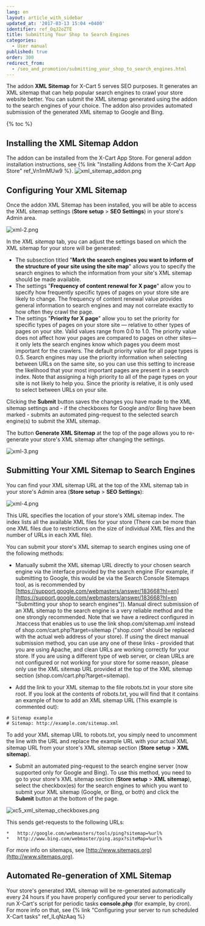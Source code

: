```yaml
---
lang: en
layout: article_with_sidebar
updated_at: '2017-03-13 15:04 +0400'
identifier: ref_OqJ2oZTE
title: Submitting Your Shop to Search Engines
categories:
  - User manual
published: true
order: 300
redirect_from:
  - /seo_and_promotion/submitting_your_shop_to_search_engines.html
---
```

The addon **XML Sitemap** for X-Cart 5 serves SEO purposes. It generates an XML sitemap that can help popular search engines to crawl your store website better. You can submit the XML sitemap generated using the addon to the search engines of your choice. The addon also provides automated submission of the generated XML sitemap to Google and Bing.

{% toc %}

## Installing the XML Sitemap Addon

The addon can be installed from the X-Cart App Store. For general addon installation instructions, see {% link "Installing Addons from the X-Cart App Store" ref_Vn1mMUw9 %}.
![xml_sitemap_addon.png]({{site.baseurl}}/attachments/ref_OqJ2oZTE/xml_sitemap_addon.png)


## Configuring Your XML Sitemap

Once the addon XML Sitemap has been installed, you will be able to access the XML sitemap settings (**Store setup** > **SEO Settings**) in your store's Admin area.

![xml-2.png]({{site.baseurl}}/attachments/ref_OqJ2oZTE/xml-2.png)


In the _XML sitemap_ tab, you can adjust the settings based on which the XML sitemap for your store will be generated:

*   The subsection titled "**Mark the search engines you want to inform of the structure of your site using the site map**" allows you to specify the search engines to which the information from your site's XML sitemap should be made available.
*   The settings "**Frequency of content renewal for X page**" allow you to specify how frequently specific types of pages on your store site are likely to change. The frequency of content renewal value provides general information to search engines and may not correlate exactly to how often they crawl the page. 
*   The settings "**Priority for X page**" allow you to set the priority for specific types of pages on your store site — relative to other types of pages on your site. Valid values range from 0.0 to 1.0\. The priority value does not affect how your pages are compared to pages on other sites—it only lets the search engines know which pages you deem most important for the crawlers. The default priority value for all page types is 0.5. Search engines may use the priority information when selecting between URLs on the same site, so you can use this setting to increase the likelihood that your most important pages are present in a search index. Note that assigning a high priority to all of the page types on your site is not likely to help you. Since the priority is relative, it is only used to select between URLs on your site.

Clicking the **Submit** button saves the changes you have made to the XML sitemap settings and - if the checkboxes for Google and/or Bing have been marked - submits an automated ping-request to the selected search engine(s) to submit the XML sitemap. 

The button **Generate XML Sitemap** at the top of the page allows you to re-generate your store's XML sitemap after changing the settings.

![xml-3.png]({{site.baseurl}}/attachments/ref_OqJ2oZTE/xml-3.png)


## Submitting Your XML Sitemap to Search Engines

You can find your XML sitemap URL at the top of the XML sitemap tab in your store's Admin area (**Store setup** > **SEO Settings**):

![xml-4.png]({{site.baseurl}}/attachments/ref_OqJ2oZTE/xml-4.png)


This URL specifies the location of your store's XML sitemap index. The index lists all the available XML files for your store (There can be more than one XML files due to restrictions on the size of individual XML files and the number of URLs in each XML file). 

You can submit your store's XML sitemap to search engines using one of the following methods:

*   Manually submit the XML sitemap URL directly to your chosen search engine via the interface provided by the search engine (For example, if submitting to Google, this would be via the Search Console Sitemaps tool, as is recommended by [https://support.google.com/webmasters/answer/183668?hl=en](https://support.google.com/webmasters/answer/183668?hl=en "Submitting your shop to search engines")). Manual direct submission of an XML sitemap to the search engine is a very reliable method and the one strongly recommended.
    Note that we have a redirect configured in .htaccess that enables us to use the link shop.com/sitemap.xml instead of shop.com/cart.php?target=sitemap ("shop.com" should be replaced with the actual web address of your store). If using the direct manual submission method, you can use any one of these links - provided that you are using Apache, and clean URLs are working correctly for your store. If you are using a different type of web server, or clean URLs are not configured or not working for your store for some reason, please only use the XML sitemap URL provided at the top of the XML sitemap section (shop.com/cart.php?target=sitemap).
    
*   Add the link to your XML sitemap to the file robots.txt in your store site root. If you look at the contents of robots.txt, you will find that it contains an example of how to add an XML sitemap URL (This example is commented out):

```
# Sitemap example
# Sitemap: http://example.com/sitemap.xml
```
   
   To add your XML sitemap URL to robots.txt, you simply need to uncomment the line with the URL and replace the example URL with your actual XML sitemap URL from your store's XML sitemap section (**Store setup** > **XML sitemap**).

*   Submit an automated ping-request to the search engine server (now supported only for Google and Bing). To use this method, you need to go to your store's XML sitemap section (**Store setup** > **XML sitemap**), select the checkbox(es) for the search engines to which you want to submit your XML sitemap (Google, or Bing, or both) and click the **Submit** button at the bottom of the page. 

![xc5_xml_sitemap_checkboxes.png]({{site.baseurl}}/attachments/ref_OqJ2oZTE/xc5_xml_sitemap_checkboxes.png)
   
   This sends get-requests to the following URLs:
   
    *   http://google.com/webmasters/tools/ping?sitemap=%url%
    *   http://www.bing.com/webmaster/ping.aspx?siteMap=%url%

For more info on sitemaps, see [http://www.sitemaps.org](http://www.sitemaps.org).

## Automated Re-generation of XML Sitemap
Your store's generated XML sitemap will be re-generated automatically every 24 hours if you have properly configured your server to periodically run X-Cart's script for periodic tasks **console.php** (for example, by cron). For more info on that, see {% link "Сonfiguring your server to run scheduled X-Cart tasks" ref_lLqNzAaq %}

